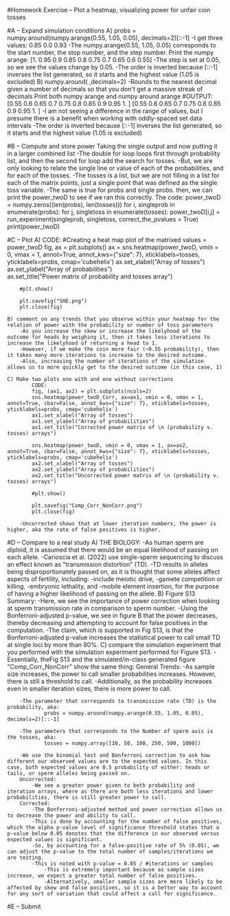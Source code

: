 #Homework Exercise – Plot a heatmap, visualizing power for unfair coin tosses



#A – Expand simulation conditions
	A) probs = numpy.around(numpy.arange(0.55, 1.05, 0.05), decimals=2)[::-1]
		-I get three values:
			0.85
			0.0
			0.93
		-The numpy.arange(0.55, 1.05, 0.05) corresponds to the start number, the stop number, and the step number.
			Print the numpy arange: [1.   0.95 0.9  0.85 0.8  0.75 0.7  0.65 0.6  0.55]
		-The step is set at 0.05, so we see the values change by 0.05. 
		-The order is inverted because [::-1] inverses the list generated, so it starts and the highest value (1.05 is excluded)
	B) numpy.around( ,decimals=2)
		-Rounds to the nearest decimal given a number of decimals so that you don't get a massive streak of decimals
			Print both numpy arange and numpy around arange
			#OUTPUT:
			[0.55 0.6  0.65 0.7  0.75 0.8  0.85 0.9  0.95 1.  ]
			[0.55 0.6  0.65 0.7  0.75 0.8  0.85 0.9  0.95 1.  ]
		-I am not seeing a difference in the range of values, but I presume there is a benefit when working with oddly-spaced set data intervals
		-The order is inverted because [::-1] inverses the list generated, so it starts and the highest value (1.05 is excluded)

#B – Compute and store power
	Taking the single output and now putting it in a larger combined list
		-The double for loop loops first through probability list, and then the second for loop add the search for tosses.
		-But, we are only looking to relate the single line or value of each of the probabilities, and for each of the tosses. 
		-The tosses is a list, but we are not filling in a list for each of the matrix points, just a single point that was defined as the single toss variable. 
		-The same is true for probs and single probs. then, we can print the power_twoD to see if we ran this correctly.
		 The code:
	power_twoD = numpy.zeros((len(probs), len(tosses)))
	for i, singleprob in enumerate(probs):
	    for j, singletoss in enumerate(tosses):
	        power_twoD[i,j] = run_experiment(singleprob, singletoss, correct_the_pvalues = True)
	print(power_twoD)
	

#C – Plot
	A)
		CODE:
		#Creating a heat map plot of the matrixed values = power_twoD
		fig, ax = plt.subplots()
		ax = sns.heatmap(power_twoD, vmin = 0, vmax = 1, annot=True, annot_kws={"size": 7}, xticklabels=tosses, yticklabels=probs, cmap='cubehelix')
		ax.set_xlabel("Array of tosses")
		ax.set_ylabel("Array of probabilities")    
		ax.set_title("Power matrix of probability and tosses array")

		#plt.show()

		plt.savefig("SHE.png")
		plt.close(fig)

	B) comment on any trends that you observe within your heatmap for the relation of power with the probability or number of toss parameters
		-As you increase the skew or increase the likelyhood of the outcome for heads by weighing it, then it takes less iterations to increase the likelyhood of returning a head to 1.
		-However, if we make the coin more fair (~0.55 probability), then it takes many more iterations to increase to the desired outcome.
		-Also, increasing the number of iterations of the simulation allows us to more quickly get to the desired outcome (in this case, 1)
		
	C) Make two plots one with and one without corrections
			CODE:
			fig, (ax1, ax2) = plt.subplots(ncols=2)
			sns.heatmap(power_twoD_Corr, ax=ax1, vmin = 0, vmax = 1, annot=True, cbar=False, annot_kws={"size": 7}, xticklabels=tosses, yticklabels=probs, cmap='cubehelix')
			ax1.set_xlabel("Array of tosses")
			ax1.set_ylabel("Array of probabilities")    
			ax1.set_title("Corrected power matrix of \n (probability v. tosses) arrays")

			sns.heatmap(power_twoD, vmin = 0, vmax = 1, ax=ax2, annot=True, cbar=False, annot_kws={"size": 7}, xticklabels=tosses, yticklabels=probs, cmap='cubehelix')
			ax2.set_xlabel("Array of tosses")
			ax2.set_ylabel("Array of probabilities")    
			ax2.set_title("Uncorrected power matrix of \n (probability v. tosses) arrays")

			#plt.show()

			plt.savefig("Comp_Corr_NonCorr.png")
			plt.close(fig)
		
		-Uncorrected shows that at lower iteration numbers, the power is higher, aka the rate of false positives is higher.

#D – Compare to a real study
	A) THE BIOLOGY:
		-As human sperm are diploid, it is assumed that there would be an equal likelihood of passing on each allele.
		-Carioscia et al. (2022) use single-sperm sequencing to discuss an effect known as "transmission distortion" (TD).
		-TD results in alleles being disproportionately passed on, as it is thought that some alleles affect aspects of fertility, including:
			-include meiotic drive,
			-gamete competition or killing,
			-embryonic lethality, and
			-mobile element insertion,
		for the purpose of having a higher likelihood of passing on the allele. 
	B) Figure S13 Summary:
		-Here, we see the importance of power correction when looking at sperm transmission rate in comparison to sperm number.
		-Using the Bonferroni-adjusted p-value, we see in figure B that the power decreases, thereby decreasing and attempting to account for false positives in the computation.
		-The claim, which is supported in Fig S13, is that the Bonferroni-adjusted p-value increases the statistical power to call small TD at single loci by more than 80%.
	C) compare the simulation experiment that you performed with the simulation experiment performed for Figure S13.
		-Essentially, theFig S13 and the simulated/in-class generated figure "Comp_Corr_NonCorr" show the same thing:
			General Trends:
				-As sample size increases, the power to call smaller probabilities increases. However, there is still a threshold to call.
				-Additionally, as the probability increases even in smaller iteration sizes, there is more power to call.
			
		-The parameter that corresponds to transmission rate (TD) is the probability, aka:
				probs = numpy.around(numpy.arange(0.55, 1.05, 0.05), decimals=2)[::-1]
				
		-The parameters that corresponds to the Number of sperm axis is the tosses, aka:
				tosses = numpy.array([10, 50, 100, 250, 500, 1000])
				
		-We use the binomial test and Bonferroni correction to ask how different our observed values are to the expected values. In this case, both expected values are 0.5 probability of either: heads or tails, or sperm alleles being passed on.
		Uncorrected:
			-We see a greater power given to both probability and iteration arrays, where as there are both less iterations and lower probabilities, there is still greater power to call.
		Corrected:
			-The Bonferroni-adjusted method and power correction allows us to decrease the power and ability to call.
			-This is done by accounting for the number of false positives, which the alpha p-value level of significance threshold states that a p-value below 0.05 denotes that the difference in our observed versus expected values is significant.
			-So, by accounting for a false-positive rate of 5% (0.05), we can adjust the p-value to the total number of samples/iterations we are testing.
			-This is noted with p-value = 0.05 / #iterations or samples
				-This is extremely important because as sample sizes increase, we expect a greater total number of false positives.
				-Alternatively, smaller sample sizes are more likely to be affected by skew and false positives, so it is a better way to account for any sort of variation that could affect a call for significance.
		
				
#E – Submit